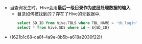 - 当查询发生时，Hive会用**最后一级目录作为底层处理数据的输入**
	- 目录如何被找到的？存在了Hive的元数据中.
	  ```SQL
	  select SD_ID from hive.TBLS where TBL_NAME = 'tb_login'
	  select * from hive.SDS where id = ${SD_ID}
	  ```
- ((621b1c68-ca8f-4a9e-8b5b-a618a2030f22))